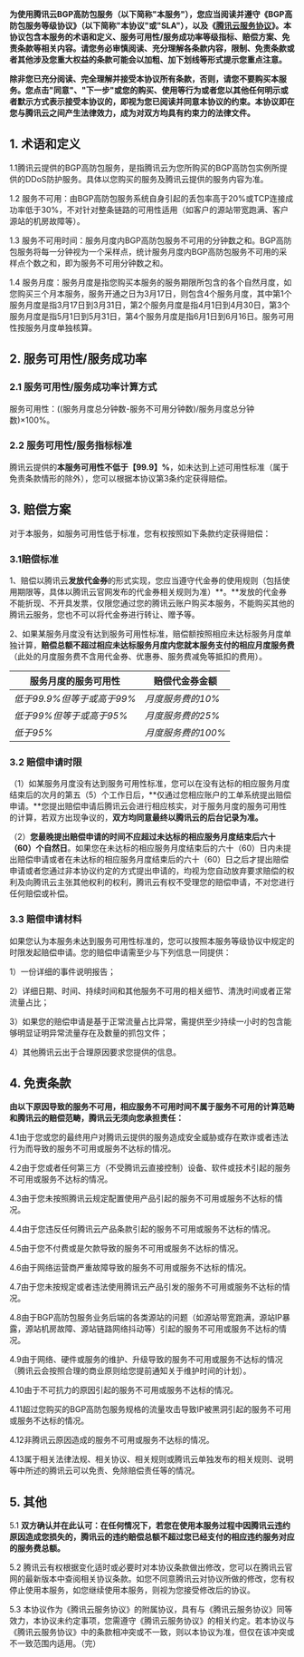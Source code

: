 ﻿​        **为使用腾讯云BGP高防包服务（以下简称"本服务"），您应当阅读并遵守《BGP高防包服务等级协议》（以下简称"本协议"或"SLA"），以及《[腾讯云服务协议](http://www.qq.com/contract.shtml)》。本协议包含本服务的术语和定义、服务可用性/服务成功率等级指标、赔偿方案、免责条款等相关内容。请您务必审慎阅读、充分理解各条款内容，限制、免责条款或者其他涉及您重大权益的条款可能会以加粗、加下划线等形式提示您重点注意。**

​       **除非您已充分阅读、完全理解并接受本协议所有条款，否则，请您不要购买本服务。您点击"同意"、"下一步"或您的购买、使用等行为或者您以其他任何明示或者默示方式表示接受本协议的，即视为您已阅读并同意本协议的约束。本协议即在您与腾讯云之间产生法律效力，成为对双方均具有约束力的法律文件。**

##  1. 术语和定义

 1.1腾讯云提供的BGP高防包服务，是指腾讯云为您所购买的BGP高防包实例所提供的DDoS防护服务。具体以您购买的服务及腾讯云提供的服务内容为准。

 1.2 服务不可用：由BGP高防包服务系统自身引起的丢包率高于20%或TCP连接成功率低于30%，不对针对整条链路的可用性适用（如客户的源站带宽跑满、客户源站的机房故障等）。

 1.3 服务不可用时间：服务月度内BGP高防包服务不可用的分钟数之和。BGP高防包服务将每一分钟视为一个采样点，统计服务月度内BGP高防包服务不可用的采样点个数之和，即为服务不可用分钟数之和。

 1.4 服务月度：服务月度是指您购买本服务的服务期限所包含的各个自然月度，如您购买三个月本服务，服务开通之日为3月17日，则包含4个服务月度，其中第1个服务月度是指3月17日到3月31日，第2个服务月度是指4月1日到4月30日，第3个服务月度是指5月1日到5月31日，第4个服务月度是指6月1日到6月16日。服务可用性按服务月度单独核算。

## 2.  服务可用性/服务成功率

### 2.1 服务可用性/服务成功率计算方式

服务可用性：((服务月度总分钟数-服务不可用分钟数)/服务月度总分钟数)×100%。

### 2.2 服务可用性/服务指标标准

腾讯云提供的**本服务可用性不低于【99.9】%**，如未达到上述可用性标准（属于免责条款情形的除外），您可以根据本协议第3条约定获得赔偿。

##  3. 赔偿方案

对于本服务，如服务可用性低于标准，您有权按照如下条款约定获得赔偿：

###  3.1赔偿标准

1、赔偿以腾讯云**发放代金券**的形式实现，您应当遵守代金券的使用规则（包括使用期限等，具体以腾讯云官网发布的代金券相关规则为准）**。**发放的代金券不能折现、不开具发票，仅限您通过您的腾讯云账户购买本服务，不能购买其他的腾讯云服务，您也不可以将代金券进行转让、赠予等。

2、如果某服务月度没有达到服务可用性标准，赔偿额按照相应未达标服务月度单独计算，**赔偿总额不超过相应未达标服务月度内您就本服务支付的相应月度服务费**（此处的月度服务费不含用代金券、优惠券、服务费减免等抵扣的费用）。

|服务月度的服务可用性    |     赔偿代金券金额|
|-|-|
|*低于99.9%但等于或高于99%*  | *月度服务费的10%*|
| *低于99%但等于或高于95%*    | *月度服务费的25%*|
|*低于95%*           |         *月度服务费的100%*|

### 3.2 赔偿申请时限

（1）如某服务月度没有达到服务可用性标准，您可以在没有达标的相应服务月度结束后的次月的第五（5）个工作日后，**仅通过您相应账户的工单系统提出赔偿申请。**您提出赔偿申请后腾讯云会进行相应核实，对于服务月度的服务可用性的计算，若双方出现争议的，**双方均同意最终以腾讯云的后台记录为准。**

（2）**您最晚提出赔偿申请的时间不应超过未达标的相应服务月度结束后六十（60）个自然日**。如果您在未达标的相应服务月度结束后的六十（60）日内未提出赔偿申请或者在未达标的相应服务月度结束后的六十（60）日之后才提出赔偿申请或者您通过非本协议约定的方式提出申请的，均视为您自动放弃要求赔偿的权利及向腾讯云主张其他权利的权利，腾讯云有权不受理您的赔偿申请，不对您进行任何赔偿或补偿。

### 3.3 赔偿申请材料
如果您认为本服务未达到服务可用性标准的，您可以按照本服务等级协议中规定的时限发起赔偿申请。您的赔偿申请需至少与下列信息一同提供：

1）一份详细的事件说明报告；

2）详细日期、时间、持续时间和其他服务不可用的相关细节、清洗时间或者正常流量占比；

3）如果您的赔偿申请是基于正常流量占比异常，需提供至少持续一小时的包含能够明显证明异常流量存在及数量的抓包文件；

4）其他腾讯云出于合理原因要求您提供的信息。

## 4. 免责条款

**由以下原因导致的服务不可用，相应服务不可用时间不属于服务不可用的计算范畴和腾讯云的赔偿范畴，腾讯云无须向您承担责任：**

4.1由于您或您的最终用户对腾讯云提供的服务造成安全威胁或存在欺诈或者违法行为而导致的服务不可用或服务不达标的情况。

4.2由于您或者任何第三方（不受腾讯云直接控制）设备、软件或技术引起的服务不可用或服务不达标的情况。

4.3由于您未按照腾讯云规定配置使用产品引起的服务不可用或服务不达标的情况。

4.4由于您违反任何腾讯云产品条款引起的服务不可用或服务不达标的情况。

4.5由于您不付费或是欠款导致的服务不可用或服务不达标的情况。

4.6由于网络运营商严重故障导致的服务不可用或服务不达标的情况。

4.7由于您未按规定或者违法使用腾讯云产品引发的服务不可用或服务不达标的情况。

4.8由于BGP高防包服务业务后端的各类源站的问题（如源站带宽跑满，源站IP暴露，源站机房故障、源站链路网络抖动等）引起的服务不可用或服务不达标的情况。

4.9由于网络、硬件或服务的维护、升级导致的服务不可用或服务不达标的情况（腾讯云会按照合理的商业原则给您提前通知关于维护时间的计划）。

4.10由于不可抗力的原因引起的服务不可用或服务不达标的情况。

4.11超过您购买的BGP高防包服务规格的流量攻击导致IP被黑洞引起的服务不可用或服务不达标的情况。

4.12非腾讯云原因造成的服务不可用或服务不达标的情况。

4.13属于相关法律法规、相关协议、相关规则或腾讯云单独发布的相关规则、说明等中所述的腾讯云可以免责、免除赔偿责任等的情况。

## 5. 其他

5.1 **双方确认并在此认可：在任何情况下，若您在使用本服务过程中因腾讯云违约原因造成您损失的，腾讯云的违约赔偿总额不超过您已经支付的相应违约服务对应的服务费总额。**

5.2 腾讯云有权根据变化适时或必要时对本协议条款做出修改，您可以在腾讯云官网的最新版本中查阅相关协议条款。如您不同意腾讯云对协议所做的修改，您有权停止使用本服务，如您继续使用本服务，则视为您接受修改后的协议。

5.3 本协议作为《腾讯云服务协议》的附属协议，具有与《腾讯云服务协议》同等效力，本协议未约定事项，您需遵守《腾讯云服务协议》的相关约定。若本协议与《腾讯云服务协议》中的条款相冲突或不一致，则以本协议为准，但仅在该冲突或不一致范围内适用。（完） 
